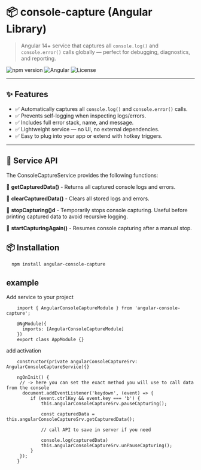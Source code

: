# 📦 console-capture (Angular Library)

> Angular 14+ service that captures all `console.log()` and `console.error()` calls globally — perfect for debugging, diagnostics, and reporting.

![npm version](https://img.shields.io/npm/v/console-capture)
![Angular](https://img.shields.io/badge/angular-14+-dd0031)
![License](https://img.shields.io/npm/l/console-capture)

---

## ✨ Features

- ✅ Automatically captures all `console.log()` and `console.error()` calls.
- ✅ Prevents self-logging when inspecting logs/errors.
- ✅ Includes full error stack, name, and message.
- ✅ Lightweight service — no UI, no external dependencies.
- ✅ Easy to plug into your app or extend with hotkey triggers.

---

## 🧠 Service API
The ConsoleCaptureService provides the following functions:

🔹 **getCapturedData()** - 
Returns all captured console logs and errors.

🔹 **clearCapturedData()** - 
Clears all stored logs and errors.

🔹 **stopCapturing()d** - 
Temporarily stops console capturing.
Useful before printing captured data to avoid recursive logging.

🔹 **startCapturingAgain()** - 
Resumes console capturing after a manual stop.


## 📦 Installation

      npm install angular-console-capture


## example

Add service to your project

        import { AngularConsoleCaptureModule } from 'angular-console-capture';
        
        @NgModule({
          imports: [AngularConsoleCaptureModule]
        })
        export class AppModule {}

add activation
      
        constructor(private angularConsoleCaptureSrv: AngularConsoleCaptureService){}
      
        ngOnInit() {
         // -> here you can set the exact method you will use to call data from the console
          document.addEventListener('keydown', (event) => {
             if (event.ctrlKey && event.key === 'b') { 
                 this.angularConsoleCaptureSrv.pauseCapturing();
      
                 const capturedData = this.angularConsoleCaptureSrv.getCapturedData();
                 
                 // call API to save in server if you need
                 
                 console.log(capturedData)
                 this.angularConsoleCaptureSrv.unPauseCapturing();
             }
         });
        }
